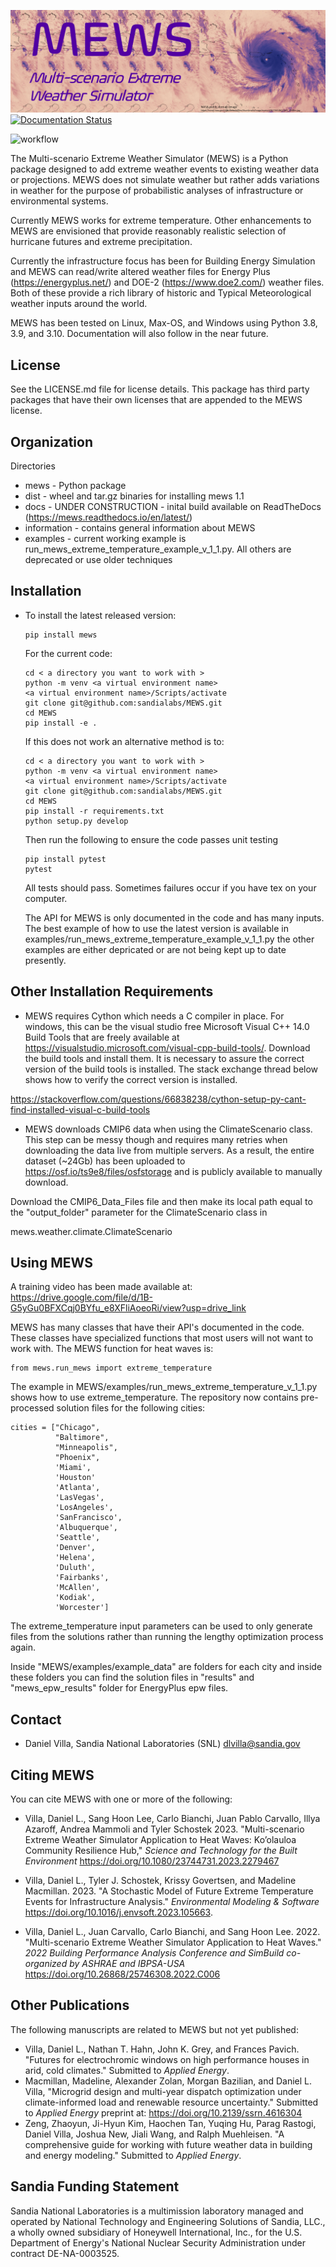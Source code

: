![MEWS](information/figures/logo.png)
[![Documentation Status](https://readthedocs.org/projects/mews/badge/?version=latest)](https://mews.readthedocs.io/en/latest/?badge=latest)

![workflow](https://github.com/sandialabs/mews/actions/workflows/pytest.yml/badge.svg)

The Multi-scenario Extreme Weather Simulator (MEWS) is a Python package designed to add
extreme weather events to existing weather data or projections. MEWS does not simulate
weather but rather adds variations in weather for the purpose of probabilistic analyses 
of infrastructure or environmental systems. 

Currently MEWS works for extreme temperature. Other enhancements to MEWS are envisioned that provide reasonably realistic selection
of hurricane futures and extreme precipitation.

Currently the infrastructure focus has been for Building Energy Simulation and MEWS can read/write
altered weather files for Energy Plus (https://energyplus.net/) and DOE-2 (https://www.doe2.com/)
weather files. Both of these provide a rich library of historic and Typical Meteorological weather
inputs around the world. 

MEWS has been tested on Linux, Max-OS, and Windows using Python 3.8, 3.9, and 3.10. 
Documentation will also follow in the near future.

License
------------

See the LICENSE.md file for license details. This package has third party packages that have their own licenses that are appended to the MEWS license.

Organization
------------

Directories
  * mews - Python package
  * dist - wheel and tar.gz binaries for installing mews 1.1
  * docs - UNDER CONSTRUCTION - inital build available on ReadTheDocs (https://mews.readthedocs.io/en/latest/)
  * information - contains general information about MEWS
  * examples - current working example is run_mews_extreme_temperature_example_v_1_1.py. All others are deprecated or use older techniques

Installation
------------
  * To install the latest released version:
    
    ```
    pip install mews
    ```
    
    For the current code:
    
    ```
    cd < a directory you want to work with >
    python -m venv <a virtual environment name>
    <a virtual environment name>/Scripts/activate
    git clone git@github.com:sandialabs/MEWS.git
    cd MEWS
    pip install -e .
    ```
    If this does not work an alternative method is to:
    
    ```
    cd < a directory you want to work with >
    python -m venv <a virtual environment name>
    <a virtual environment name>/Scripts/activate
    git clone git@github.com:sandialabs/MEWS.git
    cd MEWS
    pip install -r requirements.txt
    python setup.py develop
    ```
    
    Then run the following to ensure the code passes unit testing
    
    ```
    pip install pytest
    pytest
    ```
    
    All tests should pass. Sometimes failures occur if you have tex on your computer.
    
    The API for MEWS is only documented in the code and has many inputs. The best example of how to use the latest version is available in examples/run_mews_extreme_temperature_example_v_1_1.py
    the other examples are either depricated or are not being kept up to date presently.

Other Installation Requirements
-------------------------------
  * MEWS requires Cython which needs a C compiler in place. For windows, this can be the visual studio free Microsoft Visual C++ 14.0 Build Tools 
that are freely available at https://visualstudio.microsoft.com/visual-cpp-build-tools/. Download the build tools and install them. It is necessary
to assure the correct version of the build tools is installed. The stack exchange thread below shows how to verify the correct version is installed.

https://stackoverflow.com/questions/66838238/cython-setup-py-cant-find-installed-visual-c-build-tools

   * MEWS downloads CMIP6 data when using the ClimateScenario class. This step can be messy though and requires many retries when downloading the data live from multiple servers. As a result, the entire dataset (~24Gb) has been uploaded to https://osf.io/ts9e8/files/osfstorage and is publicly available to manually download.

Download the CMIP6_Data_Files file and then make its local path equal to the "output_folder" parameter for the ClimateScenario class in

mews.weather.climate.ClimateScenario

Using MEWS
--------
A training video has been made available at: https://drive.google.com/file/d/1B-G5yGu0BFXCqj0BYfu_e8XFliAoeoRi/view?usp=drive_link

MEWS has many classes that have their API's documented in the code. These classes have specialized functions that most users will not want to work with.
The MEWS function for heat waves is:

```
from mews.run_mews import extreme_temperature
```

The example in MEWS/examples/run_mews_extreme_temperature_v_1_1.py shows how to use extreme_temperature. The repository now contains
pre-processed solution files for the following cities:         

```
cities = ["Chicago",
          "Baltimore",
          "Minneapolis",
          "Phoenix",
          'Miami',
          'Houston'
          'Atlanta', 
          'LasVegas',
          'LosAngeles',
          'SanFrancisco',
          'Albuquerque',
          'Seattle', 
          'Denver',
          'Helena', 
          'Duluth',
          'Fairbanks',
          'McAllen',
          'Kodiak',
          'Worcester']
 ```
         
The extreme_temperature input parameters can be used to only generate files from the solutions rather than running the lengthy optimization process again.

Inside "MEWS/examples/example_data" are folders for each city and inside these folders you can find the solution files in "results" and "mews_epw_results" folder for EnergyPlus epw files. 

Contact 
--------

   * Daniel Villa, Sandia National Laboratories (SNL) dlvilla@sandia.gov
   
Citing MEWS
-----------
You can cite MEWS with one or more of the following:
* Villa, Daniel L., Sang Hoon Lee, Carlo Bianchi, Juan Pablo Carvallo, Illya Azaroff, Andrea Mammoli and Tyler Schostek 2023. "Multi-scenario Extreme Weather Simulator Application to Heat Waves: Ko’olauloa Community Resilience Hub," _Science and Technology for the Built Environment_ https://doi.org/10.1080/23744731.2023.2279467

* Villa, Daniel L., Tyler J. Schostek, Krissy Govertsen, and Madeline Macmillan. 2023. "A Stochastic Model of Future Extreme Temperature Events for Infrastructure Analysis." _Environmental Modeling & Software_ https://doi.org/10.1016/j.envsoft.2023.105663.

* Villa, Daniel L., Juan Carvallo, Carlo Bianchi, and Sang Hoon Lee. 2022. "Multi-scenario Extreme Weather Simulator Application to Heat Waves." _2022 Building Performance Analysis Conference and SimBuild co-organized by ASHRAE and IBPSA-USA_ https://doi.org/10.26868/25746308.2022.C006

Other Publications
------------------
The following manuscripts are related to MEWS but not yet published:
* Villa, Daniel L., Nathan T. Hahn, John K. Grey, and Frances Pavich. "Futures for electrochromic windows on high performance houses in arid, cold climates." Submitted to _Applied Energy_.
* Macmillan, Madeline, Alexander Zolan, Morgan Bazilian, and Daniel L. Villa, "Microgrid design and multi-year dispatch optimization under climate-informed load and renewable resource uncertainty." Submitted to _Applied Energy_ preprint at: https://doi.org/10.2139/ssrn.4616304
* Zeng, Zhaoyun, Ji-Hyun Kim, Haochen Tan, Yuqing Hu, Parag Rastogi, Daniel Villa, Joshua New, Jiali Wang, and Ralph Muehleisen. "A comprehensive guide for working with future weather data in building and energy modeling." Submitted to _Applied Energy_.


Sandia Funding Statement
------------------------
Sandia National Laboratories is a multimission laboratory managed and operated by National Technology and Engineering Solutions of Sandia, LLC., a wholly owned subsidiary of Honeywell International, Inc., for the U.S. Department of Energy's National Nuclear Security Administration under contract DE-NA-0003525.

